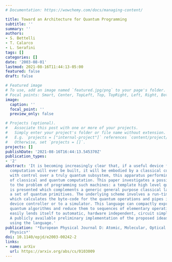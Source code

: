 ```yaml
---
# Documentation: https://wowchemy.com/docs/managing-content/

title: Toward an Architecture for Quantum Programming
subtitle: ''
summary: ''
authors:
- S. Bettelli
- T. Calarco
- L. Serafini
tags: []
categories: []
date: '2003-08-01'
lastmod: 2021-08-16T11:44:13-05:00
featured: false
draft: false

# Featured image
# To use, add an image named `featured.jpg/png` to your page's folder.
# Focal points: Smart, Center, TopLeft, Top, TopRight, Left, Right, BottomLeft, Bottom, BottomRight.
image:
  caption: ''
  focal_point: ''
  preview_only: false

# Projects (optional).
#   Associate this post with one or more of your projects.
#   Simply enter your project's folder or file name without extension.
#   E.g. `projects = ["internal-project"]` references `content/project/deep-learning/index.md`.
#   Otherwise, set `projects = []`.
projects: []
publishDate: '2021-08-16T16:44:13.545370Z'
publication_types:
- '2'
abstract: 'It is becoming increasingly clear that, if a useful device for quantum
  computation will ever be built, it will be embodied by a classical computing machine
  with control over a truly quantum subsystem, this apparatus performing a mixture
  of classical and quantum computation. This paper investigates a possible approach
  to the problem of programming such machines: a template high level quantum language
  is presented which complements a generic general purpose classical language with
  a set of quantum primitives. The underlying scheme involves a run-time environment
  which calculates the byte-code for the quantum operations and pipes it to a quantum
  device controller or to a simulator. This language can compactly express existing
  quantum algorithms and reduce them to sequences of elementary operations; it also
  easily lends itself to automatic, hardware independent, circuit simplification.
  A publicly available preliminary implementation of the proposed ideas has been realised
  using the language.'
publication: '*European Physical Journal D: Atomic, Molecular, Optical and Plasma
  Physics*'
doi: 10.1140/epjd/e2003-00242-2
links:
- name: arXiv
  url: https://arxiv.org/abs/cs/0103009
---
```

